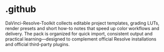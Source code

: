 # .github
DaVinci-Resolve-Toolkit collects editable project templates, grading LUTs, render presets and short how-to notes that speed up color workflows and delivery. The pack is organized for quick import, consistent output and practical learning—designed to complement official Resolve installations and official third-party plugins.
